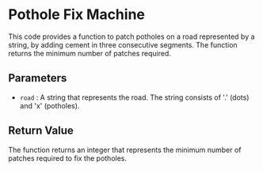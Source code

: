 # Pothole Fix Machine
This code provides a function to patch potholes on a road represented by a string, by adding cement in three consecutive segments. The function returns the minimum number of patches required.

## Parameters
- `road` : A string that represents the road. The string consists of '.' (dots) and 'x' (potholes).

## Return Value
The function returns an integer that represents the minimum number of patches required to fix the potholes.
